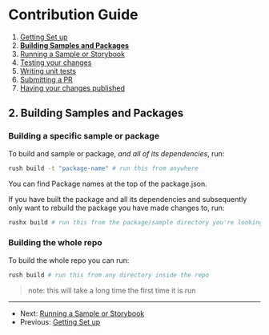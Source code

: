 # Contribution Guide

1. [Getting Set up](<./1. getting-set-up.md>)
2. **[Building Samples and Packages](<./2. build-samples-and-packages.md>)**
3. [Running a Sample or Storybook](<./3. running-a-sample-or-storybook.md>)
4. [Testing your changes](<./4. testing-your-changes.md>)
5. [Writing unit tests](<./5. writing-unit-tests.md>)
6. [Submitting a PR](<./6. submitting-a-pr.md>)
7. [Having your changes published](<./7. having-your-changes-published.md>)

## 2. Building Samples and Packages

### Building a specific sample or package

To build and sample or package, _and all of its dependencies_, run:

```bash
rush build -t "package-name" # run this from anywhere
```

You can find Package names at the top of the package.json.

If you have built the package and all its dependencies and subsequently only want to rebuild the package you have made changes to, run:

```bash
rushx build # run this from the package/sample directory you're looking to build
```

### Building the whole repo

To build the whole repo you can run:

```bash
rush build # run this from any directory inside the repo
```

> note: this will take a long time the first time it is run

---

* Next: [Running a Sample or Storybook](<./3. running-a-sample-or-storybook.md>)
* Previous: [Getting Set up](<./1. getting-set-up.md>)

